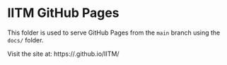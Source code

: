 # IITM GitHub Pages

This folder is used to serve GitHub Pages from the `main` branch using the `docs/` folder.

Visit the site at: https://<your-github-username>.github.io/IITM/
